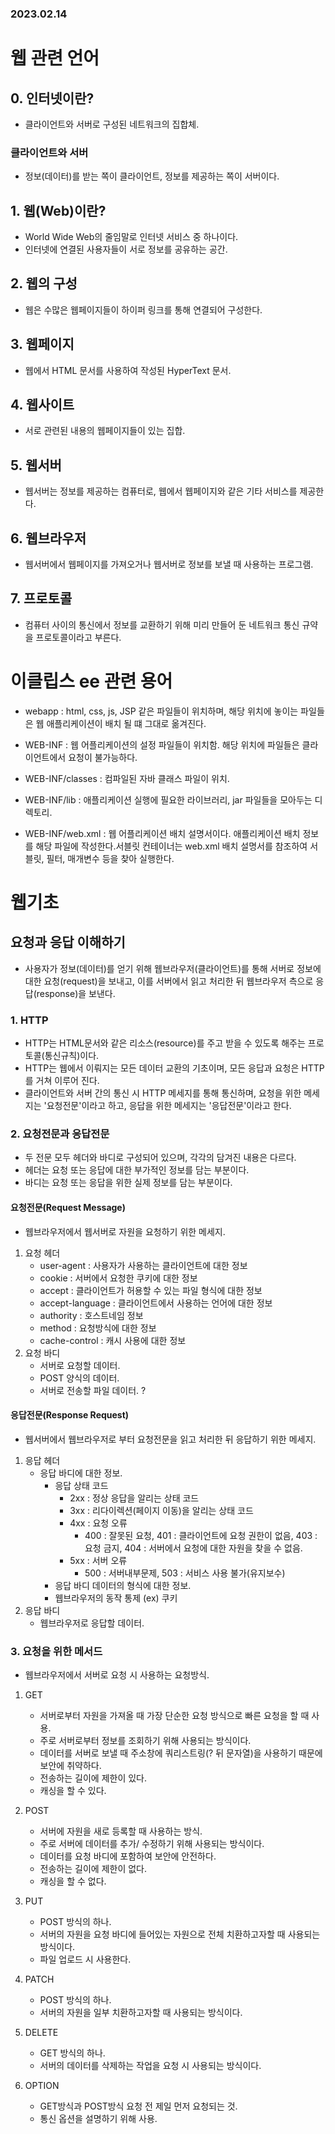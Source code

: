 ### 2023.02.14
# 웹 관련 언어
## 0. 인터넷이란?
- 클라이언트와 서버로 구성된 네트워크의 집합체.
### 클라이언트와 서버
- 정보(데이터)를 받는 쪽이 클라이언트, 정보를 제공하는 쪽이 서버이다.

## 1. 웹(Web)이란?
- World Wide Web의 줄임말로 인터넷 서비스 중 하나이다.
- 인터넷에 연결된 사용자들이 서로 정보를 공유하는 공간.

## 2. 웹의 구성
- 웹은 수많은 웹페이지들이 하이퍼 링크를 통해 연결되어 구성한다.

## 3. 웹페이지
- 웹에서 HTML 문서를 사용하여 작성된 HyperText 문서.

## 4. 웹사이트
- 서로 관련된 내용의 웹페이지들이 있는 집합.

## 5. 웹서버
- 웹서버는 정보를 제공하는 컴퓨터로, 웹에서 웹페이지와 같은 기타 서비스를 제공한다.

## 6. 웹브라우저
- 웹서버에서 웹페이지를 가져오거나 웹서버로 정보를 보낼 때 사용하는 프로그램.

## 7. 프로토콜
- 컴퓨터 사이의 통신에서 정보를 교환하기 위해 미리 만들어 둔 네트워크 통신 규약을 프로토콜이라고 부른다.

# 이클립스 ee 관련 용어
- webapp : html, css, js, JSP 같은 파일들이 위치하며, 해당 위치에 놓이는 파일들은 웹 애플리케이션이 배치 될 떄 그대로 옮겨진다.

- WEB-INF : 웹 어플리케이션의 설정 파일들이 위치함. 해당 위치에 파일들은 클라이언트에서 요청이 불가능하다.

- WEB-INF/classes : 컴파일된 자바 클래스 파일이 위치.

- WEB-INF/lib : 애플리케이션 실행에 필요한 라이브러리, jar 파일들을 모아두는 디렉토리.

- WEB-INF/web.xml : 웹 어플리케이션 배치 설명서이다. 애플리케이션 배치 정보를 해당 파일에 작성한다.서블릿 컨테이너는 web.xml 배치 설명서를 참조하여 서블릿, 필터, 매개변수 등을 찾아 실행한다.

# 웹기초
## 요청과 응답 이해하기
- 사용자가 정보(데이터)를 얻기 위해 웹브라우저(클라이언트)를 통해 서버로 정보에 대한 요청(request)을 보내고, 이를 서버에서 읽고 처리한 뒤 웹브라우저 측으로 응답(response)을 보낸다.

### 1. HTTP
- HTTP는 HTML문서와 같은 리소스(resource)를 주고 받을 수 있도록 해주는 프로토콜(통신규칙)이다.
- HTTP는 웹에서 이뤄지는 모든 데이터 교환의 기초이며, 모든 응답과 요청은 HTTP를 거쳐 이루어 진다.
- 클라이언트와 서버 간의 통신 시 HTTP 메세지를 통해 통신하며, 요청을 위한 메세지는 '요청전문'이라고 하고, 응답을 위한 메세지는 '응답전문'이라고 한다.

### 2. 요청전문과 응답전문
- 두 전문 모두 헤더와 바디로 구성되어 있으며, 각각의 담겨진 내용은 다르다.
- 헤더는 요청 또는 응답에 대한 부가적인 정보를 담는 부분이다.
- 바디는 요청 또는 응답을 위한 실제 정보를 담는 부분이다.

#### **요청전문(Request Message)**
- 웹브라우저에서 웹서버로 자원을 요청하기 위한 메세지.
1. 요청 헤더
    - user-agent : 사용자가 사용하는 클라이언트에 대한 정보
    - cookie : 서버에서 요청한 쿠키에 대한 정보
    - accept : 클라이언트가 허용할 수 있는 파일 형식에 대한 정보
    - accept-language : 클라이언트에서 사용하는 언어에 대한 정보
    - authority : 호스트네임 정보
    - method : 요청방식에 대한 정보
    - cache-control : 캐시 사용에 대한 정보
2. 요청 바디
    - 서버로 요청할 데이터.
    - POST 양식의 데이터.
    - 서버로 전송할 파일 데이터. ?

#### **응답전문(Response Request)**
- 웹서버에서 웹브라우저로 부터 요청전문을 읽고 처리한 뒤 응답하기 위한 메세지.
1. 응답 헤더
    - 응답 바디에 대한 정보.
        - 응답 상태 코드
            - 2xx : 정상 응답을 알리는 상태 코드
            - 3xx : 리다이렉션(페이지 이동)을 알리는 상태 코드
            - 4xx : 요청 오류
                - 400 : 잘못된 요청, 401 : 클라이언트에 요청 권한이 없음, 403 : 요청 금지, 404 : 서버에서 요청에 대한 자원을 찾을 수 없음.
            - 5xx : 서버 오류
                - 500 : 서버내부문제, 503 : 서비스 사용 불가(유지보수)
        - 응답 바디 데이터의 형식에 대한 정보.
        - 웹브라우저의 동작 통제 (ex) 쿠키
2. 응답 바디
    - 웹브라우저로 응답할 데이터.

### 3. 요청을 위한 메서드
- 웹브라우저에서 서버로 요청 시 사용하는 요청방식.
1. GET
    - 서버로부터 자원을 가져올 때 가장 단순한 요청 방식으로 빠른 요청을 할 때 사용.
    - 주로 서버로부터 정보를 조회하기 위해 사용되는 방식이다.
    - 데이터를 서버로 보낼 때 주소창에 쿼리스트링(? 뒤 문자열)을 사용하기 때문에 보안에 취약하다.
    - 전송하는 길이에 제한이 있다.
    - 캐싱을 할 수 있다.
2. POST
    - 서버에 자원을 새로 등록할 때 사용하는 방식.
    - 주로 서버에 데이터를 추가/ 수정하기 위해 사용되는 방식이다.
    - 데이터를 요청 바디에 포함하여 보안에 안전하다.
    - 전송하는 길이에 제한이 없다.
    - 캐싱을 할 수 없다.
3. PUT
    - POST 방식의 하나.
    - 서버의 자원을 요청 바디에 들어있는 자원으로 전체 치환하고자할 때 사용되는 방식이다.
    - 파일 업로드 시 사용한다.
4. PATCH
    - POST 방식의 하나.
    - 서버의 자원을 일부 치환하고자할 때 사용되는 방식이다.
5. DELETE
    - GET 방식의 하나.
    - 서버의 데이터를 삭제하는 작업을 요청 시 사용되는 방식이다.
    
6. OPTION
    - GET방식과 POST방식 요청 전 제일 먼저 요청되는 것.
    - 통신 옵션을 설명하기 위해 사용.

